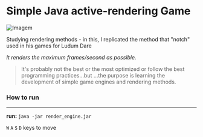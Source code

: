 # Simple Java active-rendering Game

![Imagem](https://image.ibb.co/bx7bvx/render_engine.png)


Studying rendering methods - in this, I replicated the method that "notch" used in his games for Ludum Dare

*It renders the maximum frames/second as possible.*

>It's probably not the best or the most optimized or follow the best programming practices...but ...the purpose is learning the
>development of simple game engines and rendering methods. 



### How to run
***

**run:**
`java -jar render_engine.jar`

`W`  `A` `S` `D` keys to move
